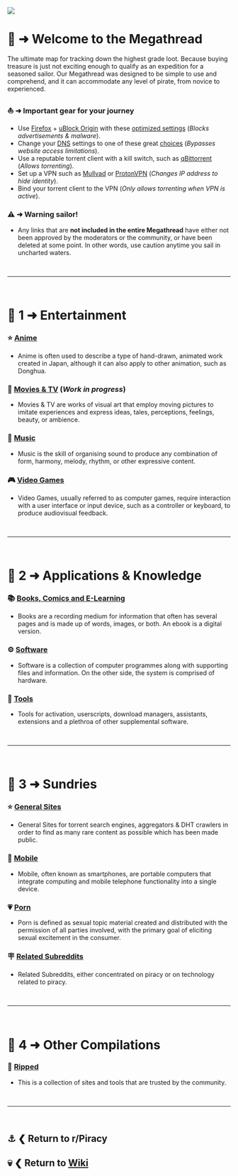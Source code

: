 ![](%%megathread%%)

# 📜 ➜ Welcome to the **Megathread**
The ultimate map for tracking down the highest grade loot. Because buying treasure is just not exciting enough to qualify as an expedition for a seasoned sailor. Our Megathread was designed to be simple to use and comprehend, and it can accommodate any level of pirate, from novice to experienced.

### ⛵ ➜ Important gear for your journey
- Use [Firefox](https://mozilla.org/firefox/new/) + [uBlock Origin](https://addons.mozilla.org/firefox/addon/ublock-origin/) with these [optimized settings](https://i.postimg.cc/6QjMwNYG/u-Block-Origin-optimized-settings.png) (*Blocks advertisements & malware*).
- Change your [DNS](https://www.privacyguides.org/advanced/dns-overview/) settings to one of these great [choices](https://www.privacyguides.org/dns/) (*Bypasses website access limitations*).
- Use a reputable torrent client with a kill switch, such as [qBittorrent](https://www.qbittorrent.org/) (*Allows torrenting*).
- Set up a VPN such as [Mullvad](https://mullvad.net/) or [ProtonVPN](https://protonvpn.com/) (*Changes IP address to hide identity*).
- Bind your torrent client to the VPN (*Only allows torrenting when VPN is active*).

### ⚠️ ➜ Warning sailor!
- Any links that are **not included in the entire Megathread** have either not been approved by the moderators or the community, or have been deleted at some point. In other words, use caution anytime you sail in uncharted waters.

&nbsp;

---

&nbsp;

# 📑 1 ➜ Entertainment

### ⭐ [Anime](https://www.reddit.com/r/Piracy/wiki/megathread/anime/)
- Anime is often used to describe a type of hand-drawn, animated work created in Japan, although it can also apply to other animation, such as Donghua.

### 🎦 [Movies & TV](https://www.reddit.com/r/Piracy/wiki/megathread/movies_and_tv) (*Work in progress*)
- Movies & TV are works of visual art that employ moving pictures to imitate experiences and express ideas, tales, perceptions, feelings, beauty, or ambience.

### 🎹 [Music](https://www.reddit.com/r/Piracy/wiki/megathread/music/)
- Music is the skill of organising sound to produce any combination of form, harmony, melody, rhythm, or other expressive content.

### 🎮 [Video Games](https://www.reddit.com/r/Piracy/wiki/megathread/games/)
- Video Games, usually referred to as computer games, require interaction with a user interface or input device, such as a controller or keyboard, to produce audiovisual feedback.

&nbsp;

---

&nbsp;

# 📑 2 ➜ Applications & Knowledge

### 📚 [Books, Comics and E-Learning](https://www.reddit.com/r/Piracy/wiki/megathread/reading_material_and_elearning/)
- Books are a recording medium for information that often has several pages and is made up of words, images, or both. An ebook is a digital version.

### ⚙️ [Software](https://www.reddit.com/r/Piracy/wiki/megathread/software_downloads/)
- Software is a collection of computer programmes along with supporting files and information. On the other side, the system is comprised of hardware.

### 🧰 [Tools](https://www.reddit.com/r/Piracy/wiki/megathread/tools/)
- Tools for activation, userscripts, download managers, assistants, extensions and a plethroa of other supplemental software.

&nbsp;

---

&nbsp;

# 📑 3 ➜ Sundries

### ⭐ [General Sites](https://www.reddit.com/r/Piracy/wiki/megathread/general_sites_and_search_engines/)
- General Sites for torrent search engines, aggregators & DHT crawlers in order to find as many rare content as possible which has been made public.

### 📱 [Mobile](https://www.reddit.com/r/Piracy/wiki/megathread/mobile_apps_and_repos/)
- Mobile, often known as smartphones, are portable computers that integrate computing and mobile telephone functionality into a single device.

### 💗 [Porn](https://www.reddit.com/r/Piracy/wiki/megathread/porn/)
- Porn is defined as sexual topic material created and distributed with the permission of all parties involved, with the primary goal of eliciting sexual excitement in the consumer.

### 🪧 [Related Subreddits](https://www.reddit.com/r/Piracy/wiki/megathread/related_subreddits/)
- Related Subreddits, either concentrated on piracy or on technology related to piracy.

&nbsp;

---

&nbsp;

# 📑 4 ➜ Other Compilations

### 📁 [Ripped](https://ripped.guide/)
- This is a collection of sites and tools that are trusted by the community.

&nbsp;

---

&nbsp;

⚓ ❮ Return to **r/Piracy**
---
💀 ❮ Return to [**Wiki**](https://www.reddit.com/r/Piracy/wiki/index/)
---